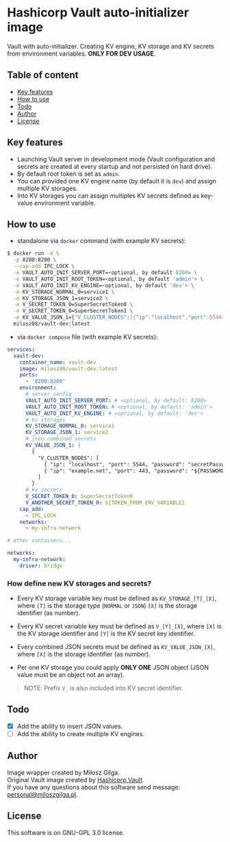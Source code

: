 # Hashicorp Vault auto-initializer image

Vault with auto-initializer. Creating KV engine, KV storage and KV secrets from environment variables.
**ONLY FOR DEV USAGE**.

## Table of content

- [Key features](#key-features)
- [How to use](#how-to-use)
- [Todo](#todo)
- [Author](#author)
- [License](#license)

## Key features
- Launching Vault server in development mode (Vault configuration and secrets are created at every startup and not
  persisted on hard drive).
- By default root token is set as `admin`.
- You can provided one KV engine name (by default it is `dev`) and assign multiple KV storages.
- Into KV storages you can assign multiples KV secrets defined as key-value environment variable.

## How to use

- standalone via `docker` command (with example KV secrets):

```bash
$ docker run -d \
  -p 8200:8200 \
  --cap-add IPC_LOCK \
  -e VAULT_AUTO_INIT_SERVER_PORT=<optional, by default 8200> \
  -e VAULT_AUTO_INIT_ROOT_TOKEN=<optional, by default 'admin'> \
  -e VAULT_AUTO_INIT_KV_ENGINE=<optional, by default 'dev'> \
  -e KV_STORAGE_NORMAL_0=service1 \
  -e KV_STORAGE_JSON_1=service2 \
  -e V_SECRET_TOKEN_0=SuperSecretToken0 \
  -e V_SECRET_TOKEN_0=SuperSecretToken1 \
  -e KV_VALUE_JSON_1={"V_CLUSTER_NODES":[{"ip":"localhost","port":5544,"password":"secretPassword1"}]} \
  milosz08/vault-dev:latest
```
- via `docker compose` file (with example KV secrets):

```yml
services:
  vault-dev:
    container_name: vault-dev
    image: milosz08/vault-dev:latest
    ports:
      - '8200:8200'
    environment:
      # server config
      VAULT_AUTO_INIT_SERVER_PORT: # <optional, by default: 8200>
      VAULT_AUTO_INIT_ROOT_TOKEN: # <optional, by default: 'admin'>
      VAULT_AUTO_INIT_KV_ENGINE: # <optional, by default: 'dev'>
      # kv storages
      KV_STORAGE_NORMAL_0: service1
      KV_STORAGE_JSON_1: service2
      # json combined secrets
      KV_VALUE_JSON_1: |
        {
          "V_CLUSTER_NODES": [
            { "ip": "localhost", "port": 5544, "password": "secretPassword1" },
            { "ip": "example.net", "port": 443, "password": "${PASSWORD_FROM_ENV_VARIABLE}" }
          ]
        }
      # kv secrets
      V_SECRET_TOKEN_0: SuperSecretToken0
      V_ANOTHER_SECRET_TOKEN_0: ${TOKEN_FROM_ENV_VARIABLE}
    cap_add:
      - IPC_LOCK
    networks:
      - my-infra-network

# other containers...

networks:
  my-infra-network:
    driver: bridge
```

### How define new KV storages and secrets?

- Every KV storage variable key must be defined as `KV_STORAGE_[T]_[X]`, where `[T]` is the storage type (`NORMAL` or
`JSON`) `[X]` is the storage identifier (as number).

- Every KV secret variable key must be defined as `V_[Y]_[X]`, where `[X]` is the KV storage identifier and `[Y]` is the
KV secret key identifier.

- Every combined JSON secrets must be defined as `KV_VALUE_JSON_[X]`, where `[X]` is the storage identifier (as number).

- Per one KV storage you could apply **ONLY ONE** JSON object (JSON value must be an object not an array).

> NOTE: Prefix `V_` is also included into KV secret identifier.

## Todo

- [x] Add the ability to insert JSON values.
- [ ] Add the ability to create multiple KV engines.

## Author

Image wrapper created by Miłosz Gilga.
<br>
Original Vault image created by [Hashicorp Vault](https://github.com/hashicorp/vault/blob/main/Dockerfile).
<br>
If you have any questions about this software send message: [personal@miloszgilga.pl](mailto:personal@miloszgilga.pl).

## License
This software is on GNU-GPL 3.0 license.